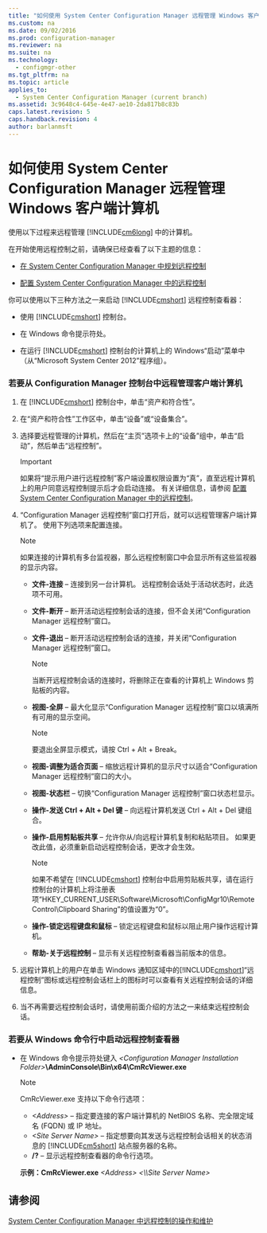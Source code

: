 ```yaml
---
title: "如何使用 System Center Configuration Manager 远程管理 Windows 客户端计算机"
ms.custom: na
ms.date: 09/02/2016
ms.prod: configuration-manager
ms.reviewer: na
ms.suite: na
ms.technology: 
  - configmgr-other
ms.tgt_pltfrm: na
ms.topic: article
applies_to: 
  - System Center Configuration Manager (current branch)
ms.assetid: 3c9648c4-645e-4e47-ae10-2da817b8c83b
caps.latest.revision: 5
caps.handback.revision: 4
author: barlanmsft
---
```

# 如何使用 System Center Configuration Manager 远程管理 Windows 客户端计算机
使用以下过程来远程管理 [!INCLUDE[cm6long](../LocTest/includes/cm6long_md.md)] 中的计算机。  
  
 在开始使用远程控制之前，请确保已经查看了以下主题的信息：  
  
-   [在 System Center Configuration Manager 中规划远程控制](../LocTest/Planning-for-remote-control-in-System-Center-Configuration-Manager.md)  
  
-   [配置 System Center Configuration Manager 中的远程控制](../LocTest/Configuring-remote-control-in-System-Center-Configuration-Manager.md)  
  
 你可以使用以下三种方法之一来启动 [!INCLUDE[cmshort](../LocTest/includes/cmshort_md.md)] 远程控制查看器：  
  
-   使用 [!INCLUDE[cmshort](../LocTest/includes/cmshort_md.md)] 控制台。  
  
-   在 Windows 命令提示符处。  
  
-   在运行 [!INCLUDE[cmshort](../LocTest/includes/cmshort_md.md)] 控制台的计算机上的 Windows“启动”菜单中（从“Microsoft System Center 2012”程序组）。  
  
### 若要从 Configuration Manager 控制台中远程管理客户端计算机  
  
1.  在 [!INCLUDE[cmshort](../LocTest/includes/cmshort_md.md)] 控制台中，单击“资产和符合性”。  
  
2.  在“资产和符合性”工作区中，单击“设备”或“设备集合”。  
  
3.  选择要远程管理的计算机，然后在“主页”选项卡上的“设备”组中，单击“启动”，然后单击“远程控制”。  
  
    > [!IMPORTANT]  
    >  如果将“提示用户进行远程控制”客户端设置权限设置为“真”，直至远程计算机上的用户同意远程控制提示后才会启动连接。 有关详细信息，请参阅 [配置 System Center Configuration Manager 中的远程控制](../LocTest/Configuring-remote-control-in-System-Center-Configuration-Manager.md)。  
  
4.  “Configuration Manager 远程控制”窗口打开后，就可以远程管理客户端计算机了。 使用下列选项来配置连接。  
  
    > [!NOTE]  
    >  如果连接的计算机有多台监视器，那么远程控制窗口中会显示所有这些监视器的显示内容。  
  
    -   **文件\-连接** – 连接到另一台计算机。 远程控制会话处于活动状态时，此选项不可用。  
  
    -   **文件\-断开** – 断开活动远程控制会话的连接，但不会关闭“Configuration Manager 远程控制”窗口。  
  
    -   **文件\-退出** – 断开活动远程控制会话的连接，并关闭“Configuration Manager 远程控制”窗口。  
  
        > [!NOTE]  
        >  当断开远程控制会话的连接时，将删除正在查看的计算机上 Windows 剪贴板的内容。  
  
    -   **视图\-全屏** – 最大化显示“Configuration Manager 远程控制”窗口以填满所有可用的显示空间。  
  
        > [!NOTE]  
        >  要退出全屏显示模式，请按 Ctrl \+ Alt \+ Break。  
  
    -   **视图\-调整为适合页面** – 缩放远程计算机的显示尺寸以适合“Configuration Manager 远程控制”窗口的大小。  
  
    -   **视图\-状态栏** – 切换“Configuration Manager 远程控制”窗口状态栏显示。  
  
    -   **操作\-发送 Ctrl \+ Alt \+ Del 键** – 向远程计算机发送 Ctrl \+ Alt \+ Del 键组合。  
  
    -   **操作\-启用剪贴板共享** – 允许你从\/向远程计算机复制和粘贴项目。 如果更改此值，必须重新启动远程控制会话，更改才会生效。  
  
        > [!NOTE]  
        >  如果不希望在 [!INCLUDE[cmshort](../LocTest/includes/cmshort_md.md)] 控制台中启用剪贴板共享，请在运行控制台的计算机上将注册表项“HKEY\_CURRENT\_USER\\Software\\Microsoft\\ConfigMgr10\\Remote Control\\Clipboard Sharing”的值设置为“0”。  
  
    -   **操作\-锁定远程键盘和鼠标** – 锁定远程键盘和鼠标以阻止用户操作远程计算机。  
  
    -   **帮助\-关于远程控制** – 显示有关远程控制查看器当前版本的信息。  
  
5.  远程计算机上的用户在单击 Windows 通知区域中的[!INCLUDE[cmshort](../LocTest/includes/cmshort_md.md)]“远程控制”图标或远程控制会话栏上的图标时可以查看有关远程控制会话的详细信息。  
  
6.  当不再需要远程控制会话时，请使用前面介绍的方法之一来结束远程控制会话。  
  
### 若要从 Windows 命令行中启动远程控制查看器  
  
-   在 Windows 命令提示符处键入 *\<Configuration Manager Installation Folder\>***\\AdminConsole\\Bin\\x64\\CmRcViewer.exe**  
  
    > [!NOTE]  
    >  CmRcViewer.exe 支持以下命令行选项：  
    >   
    >  -   *\<Address\>* – 指定要连接的客户端计算机的 NetBIOS 名称、完全限定域名 \(FQDN\) 或 IP 地址。  
    > -   *\<Site Server Name\>* – 指定想要向其发送与远程控制会话相关的状态消息的 [!INCLUDE[cm5short](../LocTest/includes/cm5short_md.md)] 站点服务器的名称。  
    > -   **\/?** – 显示远程控制查看器的命令行选项。  
    >   
    >  **示例：CmRcViewer.exe** *\<Address\>* *\<\\\\Site Server Name\>*  
  
## 请参阅  
 [System Center Configuration Manager 中远程控制的操作和维护](../LocTest/Operations-and-maintenance-for-remote-control-in-System-Center-Configuration-Manager.md)